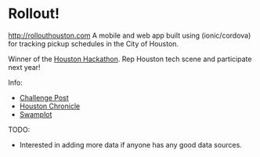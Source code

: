 # Rollout!
http://rollouthouston.com
A mobile and web app built using (ionic/cordova) for tracking pickup schedules in the City of Houston.

Winner of the [Houston Hackathon](http://houstonhackathon.com). Rep Houston tech scene and participate next year!

Info: 
* [Challenge Post](http://challengepost.com/software/rollout-instant-trash-pickup-schedule-recycling-app)
* [Houston Chronicle](http://www.houstonchronicle.com/news/houston-texas/article/City-hackathon-yields-app-for-trash-recycling-6360757.php?t=4e8c4c11c5c0059fa0&cmpid=twitter-premium#photo-4655597)
* [Swamplot](http://swamplot.com/new-iphone-app-bugs-you-when-its-time-to-take-out-the-trash-but-refuses-to-do-it-for-you/2015-07-06/)

TODO: 

* Interested in adding more data if anyone has any good data sources.
